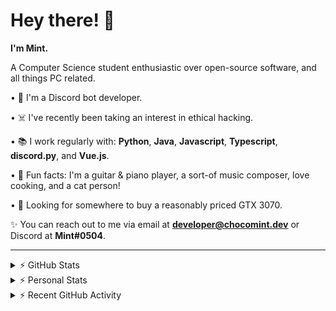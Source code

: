 # Hey there! 👋

**I'm Mint.**

A Computer Science student enthusiastic over open-source software, and all things PC related.

• 👾 I'm a Discord bot developer.

• ☠️ I've recently been taking an interest in ethical hacking.

• 📚 I work regularly with: **Python**, **Java**, **Javascript**, **Typescript**, **discord.py**, and **Vue.js**.

• 🍛 Fun facts: I'm a guitar & piano player, a sort-of music composer, love cooking, and a cat person!

• 🔎 Looking for somewhere to buy a reasonably priced GTX 3070.

✨ You can reach out to me via email at **developer@chocomint.dev** or Discord at **Mint#0504**.

---

<details>
    <summary>⚡ GitHub Stats</summary>

<img height="160px" align="center" alt="Mint's GitHub Stats" src="https://github-readme-stats-lunarmint.vercel.app/api?username=lunarmint&count_private=true&show_icons=true&hide_title=true&hide_border=true&title_color=00ffdf&icon_color=00ffdf&text_color=141823&bg_color=0,4158d0,c850c0,ffcc70&include_all_commits=false"/>

<img align="center" alt="Mint's Most Used Languages" src="https://github-readme-stats-lunarmint.vercel.app/api/top-langs/?username=lunarmint&hide_title=true&hide_border=true&langs_count=8&layout=compact&title_color=141823&bg_color=0,ffcc70,c850c0,4158d0"/>

</details>

<details>
    <summary>⚡ Personal Stats</summary>

<!--START_SECTION:waka-->
![Profile Views](http://img.shields.io/badge/Profile%20Views-0-blue)

![Lines of code](https://img.shields.io/badge/From%20Hello%20World%20I%27ve%20Written-164087%20lines%20of%20code-blue)

**I'm a Night 🦉** 

```text
🌞 Morning    66 commits     █████░░░░░░░░░░░░░░░░░░░░   20.89% 
🌆 Daytime    90 commits     ███████░░░░░░░░░░░░░░░░░░   28.48% 
🌃 Evening    81 commits     ██████░░░░░░░░░░░░░░░░░░░   25.63% 
🌙 Night      79 commits     ██████░░░░░░░░░░░░░░░░░░░   25.0%

```
📅 **I'm Most Productive on Monday** 

```text
Monday       87 commits     ███████░░░░░░░░░░░░░░░░░░   27.53% 
Tuesday      36 commits     ██░░░░░░░░░░░░░░░░░░░░░░░   11.39% 
Wednesday    28 commits     ██░░░░░░░░░░░░░░░░░░░░░░░   8.86% 
Thursday     69 commits     █████░░░░░░░░░░░░░░░░░░░░   21.84% 
Friday       43 commits     ███░░░░░░░░░░░░░░░░░░░░░░   13.61% 
Saturday     28 commits     ██░░░░░░░░░░░░░░░░░░░░░░░   8.86% 
Sunday       25 commits     ██░░░░░░░░░░░░░░░░░░░░░░░   7.91%

```


📊 **This Week I Spent My Time On** 

```text
💬 Programming Languages: 
Python                   5 hrs 44 mins       ███████████████░░░░░░░░░░   60.42% 
Java                     2 hrs 14 mins       ██████░░░░░░░░░░░░░░░░░░░   23.63% 
SQL                      41 mins             █░░░░░░░░░░░░░░░░░░░░░░░░   7.31% 
Other                    36 mins             █░░░░░░░░░░░░░░░░░░░░░░░░   6.35% 
YAML                     9 mins              ░░░░░░░░░░░░░░░░░░░░░░░░░   1.66%

🔥 Editors: 
PyCharm                  7 hrs 14 mins       ███████████████████░░░░░░   76.3% 
IntelliJ                 2 hrs 14 mins       ██████░░░░░░░░░░░░░░░░░░░   23.7%

🐱‍💻 Projects: 
Chiya                    7 hrs 12 mins       ███████████████████░░░░░░   75.99% 
project2                 2 hrs 7 mins        █████░░░░░░░░░░░░░░░░░░░░   22.33% 
untitled                 7 mins              ░░░░░░░░░░░░░░░░░░░░░░░░░   1.27% 
Unknown Project          2 mins              ░░░░░░░░░░░░░░░░░░░░░░░░░   0.41%

💻 Operating System: 
Windows                  9 hrs 29 mins       █████████████████████████   100.0%

```

**I Mostly Code in Python** 

```text
Python                   6 repos             ███████░░░░░░░░░░░░░░░░░░   28.57% 
C                        5 repos             ██████░░░░░░░░░░░░░░░░░░░   23.81% 
Java                     3 repos             ███░░░░░░░░░░░░░░░░░░░░░░   14.29% 
Clojure                  2 repos             ██░░░░░░░░░░░░░░░░░░░░░░░   9.52% 
Scala                    2 repos             ██░░░░░░░░░░░░░░░░░░░░░░░   9.52%

```



 Last Updated on 02/10/2021
<!--END_SECTION:waka-->

</details>

<details>
    <summary>⚡ Recent GitHub Activity</summary>

<!--START_SECTION:activity-->
1. 💪 Opened PR [#108](https://github.com/ranimepiracy/chiya/pull/108) in [ranimepiracy/chiya](https://github.com/ranimepiracy/chiya)
2. 🎉 Merged PR [#106](https://github.com/ranimepiracy/chiya/pull/106) in [ranimepiracy/chiya](https://github.com/ranimepiracy/chiya)
3. 🎉 Merged PR [#104](https://github.com/ranimepiracy/chiya/pull/104) in [ranimepiracy/chiya](https://github.com/ranimepiracy/chiya)
4. 💪 Opened PR [#105](https://github.com/ranimepiracy/chiya/pull/105) in [ranimepiracy/chiya](https://github.com/ranimepiracy/chiya)
5. ❌ Closed PR [#103](https://github.com/ranimepiracy/chiya/pull/103) in [ranimepiracy/chiya](https://github.com/ranimepiracy/chiya)
<!--END_SECTION:activity-->

</details>
